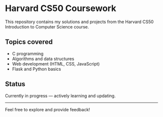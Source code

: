 # Harvard CS50 Coursework

This repository contains my solutions and projects from the Harvard CS50 Introduction to Computer Science course.

## Topics covered  
- C programming  
- Algorithms and data structures  
- Web development (HTML, CSS, JavaScript)  
- Flask and Python basics  

## Status  
Currently in progress — actively learning and updating.

---

Feel free to explore and provide feedback!
